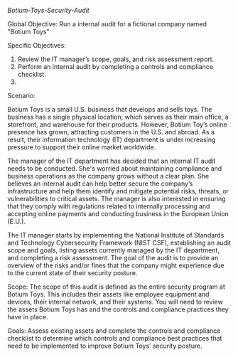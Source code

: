 *Botium-Toys-Security-Audit*

  Global Objective: 
  Run a internal audit for a fictional company named "Botium Toys" 

  Specific Objectives:
  1. Review the IT manager’s scope, goals, and risk assessment report.
  2. Perform an internal audit by completing a controls and compliance checklist.
  3. 

Scenario: 
  
  Botium Toys is a small U.S. business that develops and sells toys. The business has a single physical location, which serves as their main office, a storefront, and warehouse for their products. However, Botium Toy’s online presence has grown, attracting customers in the U.S. and abroad. As a result, their information technology (IT) department is under increasing pressure to support their online market worldwide. 

  The manager of the IT department has decided that an internal IT audit needs to be conducted. She's worried about maintaining compliance and business operations as the company grows without a clear plan. She believes an internal audit can help better secure the company’s infrastructure and help them identify and mitigate potential risks, threats, or vulnerabilities to critical assets. The manager is also interested in ensuring that they comply with regulations related to internally processing and accepting online payments and conducting business in the European Union (E.U.).   

  The IT manager starts by implementing the National Institute of Standards and Technology Cybersecurity Framework (NIST CSF), establishing an audit scope and goals, listing assets currently managed by the IT department, and completing a risk assessment. The goal of the audit is to provide an overview of the risks and/or fines that the company might experience due to the current state of their security posture.

Scope:
The scope of this audit is defined as the entire security program at Botium
Toys. This includes their assets like employee equipment and devices, their internal
network, and their systems. You will need to review the assets Botium Toys has and the
controls and compliance practices they have in place.

Goals: 
Assess existing assets and complete the controls and compliance checklist to
determine which controls and compliance best practices that need to be implemented
to improve Botium Toys’ security posture.


  
  
  

